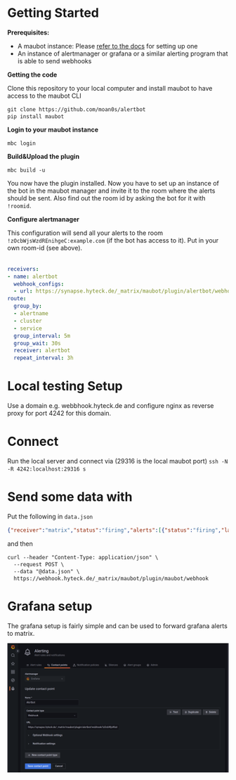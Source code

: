# Getting Started

**Prerequisites:**
* A maubot instance: Please [refer to the docs](https://docs.mau.fi/maubot/usage/setup/index.html) for setting up one
* An instance of alertmanager or grafana or a similar alerting program that is able to send webhooks

**Getting the code**

Clone this repository to your local computer and install maubot to have access to the maubot CLI
```shell
git clone https://github.com/moan0s/alertbot
pip install maubot
```

**Login to your maubot instance**

```shell
mbc login
```

**Build&Upload the plugin**

```shell
mbc build -u
```

You now have the plugin installed. Now you have to set up an instance of the bot in the maubot manager and invite it to
the room where the alerts should be sent. Also find out the room id by asking the bot for it with `!roomid`.



**Configure alertmanager**

This configuration will send all your alerts to the room `!zOcbWjsWzdREnihgeC:example.com` (if the bot has access to it).
Put in your own room-id (see above).
```yaml

receivers:
- name: alertbot
  webhook_configs:
  - url: https://synapse.hyteck.de/_matrix/maubot/plugin/alertbot/webhook/!zOcbWjsWzdREnihgeC:example.com
route:
  group_by:
  - alertname
  - cluster
  - service
  group_interval: 5m
  group_wait: 30s
  receiver: alertbot
  repeat_interval: 3h

```

# Local testing Setup

Use a domain e.g. webbhook.hyteck.de and configure nginx as 
reverse proxy for port 4242 for this domain.

# Connect

Run the local server and connect via (29316 is the local maubot port)
`ssh -N -R 4242:localhost:29316 s`

# Send some data with

Put the following in `data.json`
```json
{"receiver":"matrix","status":"firing","alerts":[{"status":"firing","labels":{"alertname":"InstanceDown","environment":"h2916641.stratoserver.net","instance":"localhost:9100","job":"node_exporter","severity":"critical"},"annotations":{"description":"localhost:9100 of job node_exporter has been down for more than 5 minutes.","summary":"Instance localhost:9100 down"},"startsAt":"2022-06-23T11:53:14.318Z","endsAt":"0001-01-01T00:00:00Z","generatorURL":"http://h2916641.stratoserver.net:9090/graph?g0.expr=up+%3D%3D+0\u0026g0.tab=1","fingerprint":"9cd7837114d58797"}],"groupLabels":{"alertname":"InstanceDown"},"commonLabels":{"alertname":"InstanceDown","environment":"h2916641.stratoserver.net","instance":"localhost:9100","job":"node_exporter","severity":"critical"},"commonAnnotations":{"description":"localhost:9100 of job node_exporter has been down for more than 5 minutes.","summary":"Instance localhost:9100 down"},"externalURL":"https://alert.hyteck.de","version":"4","groupKey":"{}:{alertname=\"InstanceDown\"}","truncatedAlerts":0}
```
and then 
```shell
curl --header "Content-Type: application/json" \
  --request POST \
  --data "@data.json" \
  https://webhook.hyteck.de/_matrix/maubot/plugin/maubot/webhook
```


# Grafana setup

The grafana setup is fairly simple and can be used to forward grafana alerts to matrix.

![Screenshot of the Grafana Setup](grafana.png)